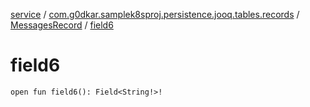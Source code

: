 [service](../../index.md) / [com.g0dkar.samplek8sproj.persistence.jooq.tables.records](../index.md) / [MessagesRecord](index.md) / [field6](./field6.md)

# field6

`open fun field6(): Field<String!>!`